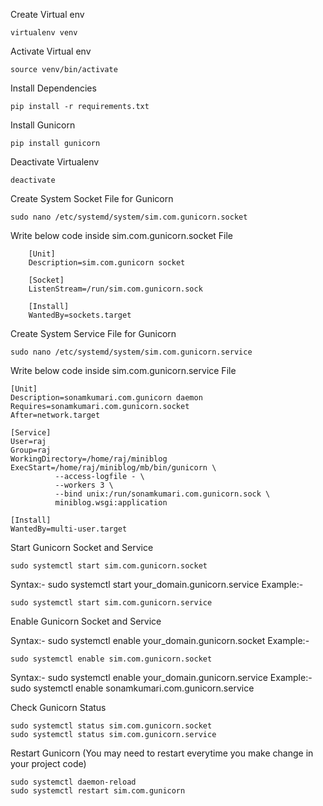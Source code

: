 
Create Virtual env

    virtualenv venv
  
Activate Virtual env

    source venv/bin/activate

Install Dependencies

    pip install -r requirements.txt
  
Install Gunicorn

    pip install gunicorn
  
Deactivate Virtualenv

    deactivate


Create System Socket File for Gunicorn

    sudo nano /etc/systemd/system/sim.com.gunicorn.socket
    

Write below code inside sim.com.gunicorn.socket File

        [Unit]
        Description=sim.com.gunicorn socket
        
        [Socket]
        ListenStream=/run/sim.com.gunicorn.sock
        
        [Install]
        WantedBy=sockets.target
        

Create System Service File for Gunicorn

    sudo nano /etc/systemd/system/sim.com.gunicorn.service
    

Write below code inside sim.com.gunicorn.service File

    [Unit]
    Description=sonamkumari.com.gunicorn daemon
    Requires=sonamkumari.com.gunicorn.socket
    After=network.target
    
    [Service]
    User=raj
    Group=raj
    WorkingDirectory=/home/raj/miniblog
    ExecStart=/home/raj/miniblog/mb/bin/gunicorn \
              --access-logfile - \
              --workers 3 \
              --bind unix:/run/sonamkumari.com.gunicorn.sock \
              miniblog.wsgi:application
    
    [Install]
    WantedBy=multi-user.target
    


Start Gunicorn Socket and Service

    sudo systemctl start sim.com.gunicorn.socket
    

Syntax:- sudo systemctl start your_domain.gunicorn.service
Example:- 

    sudo systemctl start sim.com.gunicorn.service
    
Enable Gunicorn Socket and Service

Syntax:- sudo systemctl enable your_domain.gunicorn.socket
Example:- 

    sudo systemctl enable sim.com.gunicorn.socket

Syntax:- sudo systemctl enable your_domain.gunicorn.service
Example:- sudo systemctl enable sonamkumari.com.gunicorn.service

Check Gunicorn Status

    sudo systemctl status sim.com.gunicorn.socket
    sudo systemctl status sim.com.gunicorn.service
    
Restart Gunicorn (You may need to restart everytime you make change in your project code)

    sudo systemctl daemon-reload
    sudo systemctl restart sim.com.gunicorn
